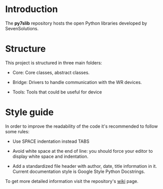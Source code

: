 Introduction
============

The **py7slib** repository hosts the open Python libraries developed by SevenSolutions.


Structure
=========

This project is structured in three main folders:

* Core: Core classes, abstract classes.

* Bridge: Drivers to handle communication with the WR devices.

* Tools: Tools that could be useful for device

Style guide
===========

In order to improve the readability of the code it's recommended to follow some
rules:

* Use SPACE indentation instead TABS

* Avoid white space at the end of line: you should force your editor to
display white space and indentation.

* Add a standardized file header with author, date, title information in it. Current
documentation style is Google Style Python Docstrings.

To get more detailed information visit the repository's [wiki][wiki] page.

[wiki]: https://bitbucket.org/sevensols/py7slib/wiki/Home

